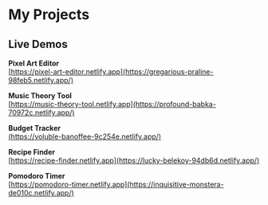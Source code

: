# My Projects

## Live Demos

**Pixel Art Editor**  
[https://pixel-art-editor.netlify.app](https://gregarious-praline-98feb5.netlify.app/)

**Music Theory Tool**  
[https://music-theory-tool.netlify.app](https://profound-babka-70972c.netlify.app/)

**Budget Tracker**  
[(https://voluble-banoffee-9c254e.netlify.app/)](https://voluble-banoffee-9c254e.netlify.app/)

**Recipe Finder**  
[https://recipe-finder.netlify.app](https://lucky-belekoy-94db6d.netlify.app/)

**Pomodoro Timer**  
[https://pomodoro-timer.netlify.app](https://inquisitive-monstera-de010c.netlify.app/)
